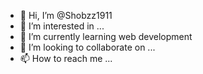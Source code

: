 - 👋 Hi, I’m @Shobzz1911
- 👀 I’m interested in ...
- 🌱 I’m currently learning web development 
- 💞️ I’m looking to collaborate on ...
- 📫 How to reach me ...

<!---
Shobzz1911/Shobzz1911 is a ✨ special ✨ repository because its `README.md` (this file) appears on your GitHub profile.
You can click the Preview link to take a look at your changes.
--->
